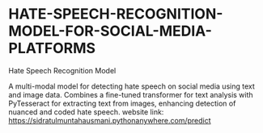 # HATE-SPEECH-RECOGNITION-MODEL-FOR-SOCIAL-MEDIA-PLATFORMS
Hate Speech Recognition Model

A multi-modal model for detecting hate speech on social media using text and image data. Combines a fine-tuned transformer for text analysis with PyTesseract for extracting text from images, enhancing detection of nuanced and coded hate speech.
website link: https://sidratulmuntahausmani.pythonanywhere.com/predict
